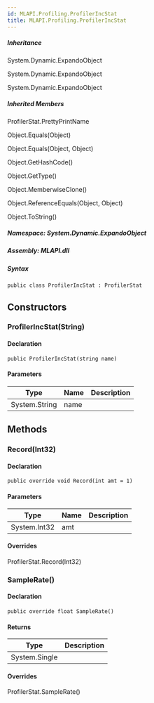 ```yaml
---  
id: MLAPI.Profiling.ProfilerIncStat  
title: MLAPI.Profiling.ProfilerIncStat  
---
```


<div class="markdown level0 summary">

</div>

<div class="markdown level0 conceptual">

</div>

<div class="inheritance">

##### Inheritance

<div class="level0">

System.Dynamic.ExpandoObject

</div>

<div class="level1">

System.Dynamic.ExpandoObject

</div>

<div class="level2">

System.Dynamic.ExpandoObject

</div>

</div>

<div class="inheritedMembers">

##### Inherited Members

<div>

ProfilerStat.PrettyPrintName

</div>

<div>

Object.Equals(Object)

</div>

<div>

Object.Equals(Object, Object)

</div>

<div>

Object.GetHashCode()

</div>

<div>

Object.GetType()

</div>

<div>

Object.MemberwiseClone()

</div>

<div>

Object.ReferenceEquals(Object, Object)

</div>

<div>

Object.ToString()

</div>

</div>

##### **Namespace**: System.Dynamic.ExpandoObject

##### **Assembly**: MLAPI.dll

##### Syntax

    public class ProfilerIncStat : ProfilerStat

## Constructors 

### ProfilerIncStat(String)

<div class="markdown level1 summary">

</div>

<div class="markdown level1 conceptual">

</div>

#### Declaration

    public ProfilerIncStat(string name)

#### Parameters

| Type          | Name | Description |
|---------------|------|-------------|
| System.String | name |             |

## Methods 

### Record(Int32)

<div class="markdown level1 summary">

</div>

<div class="markdown level1 conceptual">

</div>

#### Declaration

    public override void Record(int amt = 1)

#### Parameters

| Type         | Name | Description |
|--------------|------|-------------|
| System.Int32 | amt  |             |

#### Overrides

<div>

ProfilerStat.Record(Int32)

</div>

### SampleRate()

<div class="markdown level1 summary">

</div>

<div class="markdown level1 conceptual">

</div>

#### Declaration

    public override float SampleRate()

#### Returns

| Type          | Description |
|---------------|-------------|
| System.Single |             |

#### Overrides

<div>

ProfilerStat.SampleRate()

</div>
